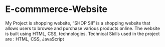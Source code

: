 # E-commmerce-Website
My Project is shopping website, “SHOP SII” is a shopping website that allows users to browse and purchase various  products online. The website is built using HTML, CSS, technologies.  Technical Skills used in the project are : HTML, CSS, JavaScript 
